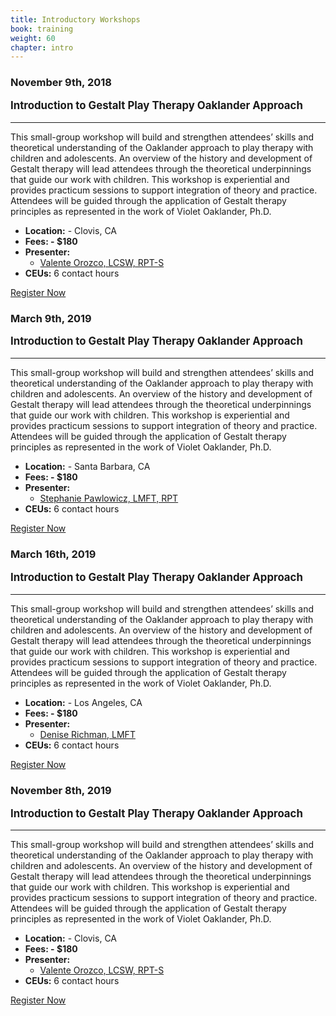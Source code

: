 ```yaml
---
title: Introductory Workshops
book: training
weight: 60
chapter: intro
---
```

<div class="row">
    <div class="col col-sm-6">
        <div class="panel panel-default">
            <div class="panel panel-heading">
                <h3 class="panel-title header-title">November 9th, 2018</h3>
            </div>
            <div class="panel-body">
                <p style="font-size: 1.2em;"><strong>Introduction to Gestalt Play Therapy Oaklander Approach</strong></p>
                <hr/>
                <p>This small-group workshop will build and strengthen attendees’ skills and theoretical understanding of the Oaklander approach to play therapy with children and adolescents. An overview of the history and development of Gestalt therapy will lead attendees through the theoretical underpinnings that guide our work with children. This workshop is experiential and provides practicum sessions to support integration of theory and practice. Attendees will be guided through the application of Gestalt therapy principles as represented in the work of Violet Oaklander, Ph.D.</p>
                <ul class="list-group">
                    <li class="list-group-item"><strong>Location:</strong> - Clovis, CA</li>
                    <li class="list-group-item"><strong>Fees: - $180</strong></li>
                    <li class="list-group-item"><strong>Presenter:</strong>
                      <ul>
                        <li><a href="/faculty">Valente Orozco, LCSW, RPT-S</a></li>
                      </ul>
                    </li>
                    <li class="list-group-item"><strong>CEUs:</strong> 6 contact hours</li>
                </ul>
            </div>
            <div class="panel-footer">
                <a href="/register" class="btn btn-danger btn-block">Register Now</a>
            </div>
        </div>
    </div>
    <div class="col col-sm-6">
        <div class="panel panel-default">
            <div class="panel panel-heading">
                <h3 class="panel-title header-title">March 9th, 2019</h3>
            </div>
            <div class="panel-body">
                <p style="font-size: 1.2em;"><strong>Introduction to Gestalt Play Therapy Oaklander Approach</strong></p>
                <hr/>
                <p>This small-group workshop will build and strengthen attendees’ skills and theoretical understanding of the Oaklander approach to play therapy with children and adolescents. An overview of the history and development of Gestalt therapy will lead attendees through the theoretical underpinnings that guide our work with children. This workshop is experiential and provides practicum sessions to support integration of theory and practice. Attendees will be guided through the application of Gestalt therapy principles as represented in the work of Violet Oaklander, Ph.D.</p>
                <ul class="list-group">
                    <li class="list-group-item"><strong>Location:</strong> - Santa Barbara, CA</li>
                    <li class="list-group-item"><strong>Fees: - $180</strong></li>
                    <li class="list-group-item"><strong>Presenter:</strong>
                      <ul>
                        <li><a href="/faculty">Stephanie Pawlowicz, LMFT, RPT</a></li>
                      </ul>
                    </li>
                    <li class="list-group-item"><strong>CEUs:</strong> 6 contact hours</li>
                </ul>
            </div>
            <div class="panel-footer">
                <a href="/register" class="btn btn-danger btn-block">Register Now</a>
            </div>
        </div>    
    </div>
</div>
<div class="row">
    <div class="col col-sm-6">
        <div class="panel panel-default">
            <div class="panel panel-heading">
                <h3 class="panel-title header-title">March 16th, 2019</h3>
            </div>
            <div class="panel-body">
                <p style="font-size: 1.2em;"><strong>Introduction to Gestalt Play Therapy Oaklander Approach</strong></p>
                <hr/>
                <p>This small-group workshop will build and strengthen attendees’ skills and theoretical understanding of the Oaklander approach to play therapy with children and adolescents. An overview of the history and development of Gestalt therapy will lead attendees through the theoretical underpinnings that guide our work with children. This workshop is experiential and provides practicum sessions to support integration of theory and practice. Attendees will be guided through the application of Gestalt therapy principles as represented in the work of Violet Oaklander, Ph.D.</p>
                <ul class="list-group">
                    <li class="list-group-item"><strong>Location:</strong> - Los Angeles, CA</li>
                    <li class="list-group-item"><strong>Fees: - $180</strong></li>
                    <li class="list-group-item"><strong>Presenter:</strong>
                      <ul>
                        <li><a href="/faculty">Denise Richman, LMFT</a></li>
                      </ul>
                    </li>
                    <li class="list-group-item"><strong>CEUs:</strong> 6 contact hours</li>
                </ul>
            </div>
            <div class="panel-footer">
                <a href="/register" class="btn btn-danger btn-block">Register Now</a>
            </div>
        </div>    
    </div>
    <div class="col col-sm-6">
        <div class="panel panel-default">
            <div class="panel panel-heading">
                <h3 class="panel-title header-title">November 8th, 2019</h3>
            </div>
            <div class="panel-body">
                <p style="font-size: 1.2em;"><strong>Introduction to Gestalt Play Therapy Oaklander Approach</strong></p>
                <hr/>
                <p>This small-group workshop will build and strengthen attendees’ skills and theoretical understanding of the Oaklander approach to play therapy with children and adolescents. An overview of the history and development of Gestalt therapy will lead attendees through the theoretical underpinnings that guide our work with children. This workshop is experiential and provides practicum sessions to support integration of theory and practice. Attendees will be guided through the application of Gestalt therapy principles as represented in the work of Violet Oaklander, Ph.D.</p>
                <ul class="list-group">
                    <li class="list-group-item"><strong>Location:</strong> - Clovis, CA</li>
                    <li class="list-group-item"><strong>Fees: - $180</strong></li>
                    <li class="list-group-item"><strong>Presenter:</strong>
                      <ul>
                        <li><a href="/faculty">Valente Orozco, LCSW, RPT-S</a></li>
                      </ul>
                    </li>
                    <li class="list-group-item"><strong>CEUs:</strong> 6 contact hours</li>
                </ul>
            </div>
            <div class="panel-footer">
                <a href="/register" class="btn btn-danger btn-block">Register Now</a>
            </div>
        </div>
    </div>
</div>
